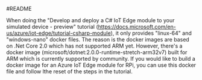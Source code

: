 #README

When doing the "Develop and deploy a C# IoT Edge module to your simulated device - preview" tutorial (https://docs.microsoft.com/en-us/azure/iot-edge/tutorial-csharp-module), it only provides "linux-64" and "windows-nano" docker files. The reason is the docker images are based on .Net Core 2.0 which has not supported ARM yet. However, there's a docker image (microsoft/dotnet:2.0.0-runtime-stretch-arm32v7) built for ARM which is currently supported by community. If you would like to build a docker image for an Azure IoT Edge module for RPi, you can use this docker file and follow lthe reset of the steps in the tutorial.
